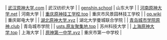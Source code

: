 | [武汉原神大学.com](https://www.武汉原神大学.com) | 武汉纺织大学 |
| [genshin.school](https://genshin.school/) | 山东大学 |
| [河南原神大学.net](http://河南原神大学.net) | 河南大学 |
| [重庆原神技工学校.top](https://www.重庆原神技工学校.top) | 重庆市风景园林技工学校 |
| [op.wiki](https://www.op.wiki) | 重庆邮电大学 |
| [湖北原神大学.xyz](http://www.湖北原神大学.xyz/原神联合学院) | 湖北大学曼城联合学院 |
| [青岛城市学院原神.club](https://www.青岛城市学院原神.club) | 青岛城市学院 |
| [usts.原友聚集地.top](http://usts.原友聚集地.top) | 苏州科技大学 |
| [上海原神大学.top](http://上海原神大学.top) | 上海大学 |
| [原神第一中学.xyz](http://原神第一中学.xyz) | 重庆市第一中学校 |

